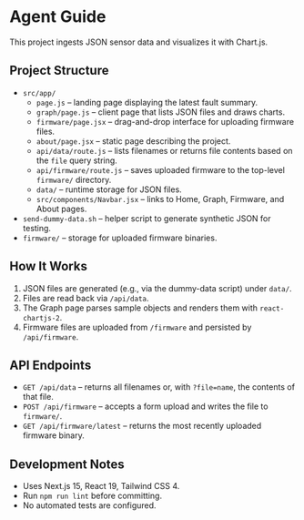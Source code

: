 # Agent Guide

This project ingests JSON sensor data and visualizes it with Chart.js.

## Project Structure
- `src/app/`
  - `page.js` – landing page displaying the latest fault summary.
  - `graph/page.js` – client page that lists JSON files and draws charts.
  - `firmware/page.jsx` – drag-and-drop interface for uploading firmware files.
  - `about/page.jsx` – static page describing the project.
  - `api/data/route.js` – lists filenames or returns file contents based on the `file` query string.
  - `api/firmware/route.js` – saves uploaded firmware to the top-level `firmware/` directory.
  - `data/` – runtime storage for JSON files.
  - `src/components/Navbar.jsx` – links to Home, Graph, Firmware, and About pages.
- `send-dummy-data.sh` – helper script to generate synthetic JSON for testing.
- `firmware/` – storage for uploaded firmware binaries.

## How It Works
1. JSON files are generated (e.g., via the dummy-data script) under `data/`.
2. Files are read back via `/api/data`.
3. The Graph page parses sample objects and renders them with `react-chartjs-2`.
4. Firmware files are uploaded from `/firmware` and persisted by `/api/firmware`.

## API Endpoints
- `GET /api/data` – returns all filenames or, with `?file=name`, the contents of that file.
- `POST /api/firmware` – accepts a form upload and writes the file to `firmware/`.
- `GET /api/firmware/latest` – returns the most recently uploaded firmware binary.

## Development Notes
- Uses Next.js 15, React 19, Tailwind CSS 4.
- Run `npm run lint` before committing.
- No automated tests are configured.

